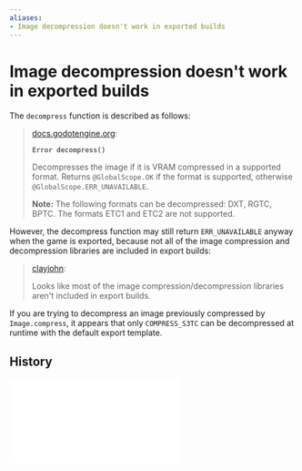 ```yaml
---
aliases:
- Image decompression doesn't work in exported builds
---
```


# Image decompression doesn't work in exported builds

The `decompress` function is described as follows:

> [docs.godotengine.org](https://docs.godotengine.org/en/4.2/classes/class_image.html#class-image-method-decompress):
>
> **`Error decompress()`**
>
> Decompresses the image if it is VRAM compressed in a supported format. Returns `@GlobalScope.OK` if the format is supported, otherwise `@GlobalScope.ERR_UNAVAILABLE`.
>
> **Note:** The following formats can be decompressed: DXT, RGTC, BPTC. The formats ETC1 and ETC2 are not supported.

However, the decompress function may still return `ERR_UNAVAILABLE` anyway when the game is exported, because not all of the image compression and decompression libraries are included in export builds:

> [clayjohn](https://github.com/godotengine/godot/issues/79932#issuecomment-1652303933):
>
> Looks like most of the image compression/decompression libraries aren't included in export builds.

If you are trying to decompress an image previously compressed by `Image.compress`, it appears that only `COMPRESS_S3TC` can be decompressed at runtime with the default export template.

## History

![20240806_165154](../entries/20240806_165154.md)
